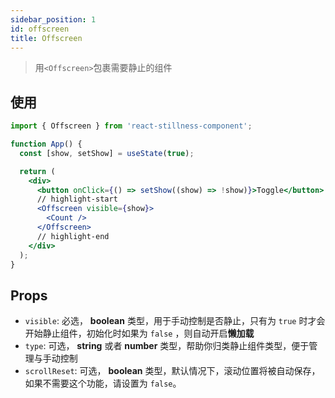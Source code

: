 ```yaml
---
sidebar_position: 1
id: offscreen
title: Offscreen
---
```


> 用`<Offscreen>`包裹需要静止的组件

## 使用

```jsx
import { Offscreen } from 'react-stillness-component';

function App() {
  const [show, setShow] = useState(true);

  return (
    <div>
      <button onClick={() => setShow((show) => !show)}>Toggle</button>
      // highlight-start
      <Offscreen visible={show}>
        <Count />
      </Offscreen>
      // highlight-end
    </div>
  );
}
```

## Props

- `visible`: 必选， **boolean** 类型，用于手动控制是否静止，只有为 `true` 时才会开始静止组件，初始化时如果为 `false` ，则自动开启**懒加载**
- `type`: 可选， **string** 或者 **number** 类型，帮助你归类静止组件类型，便于管理与手动控制
- `scrollReset`: 可选， **boolean** 类型，默认情况下，滚动位置将被自动保存，如果不需要这个功能，请设置为 `false`。
